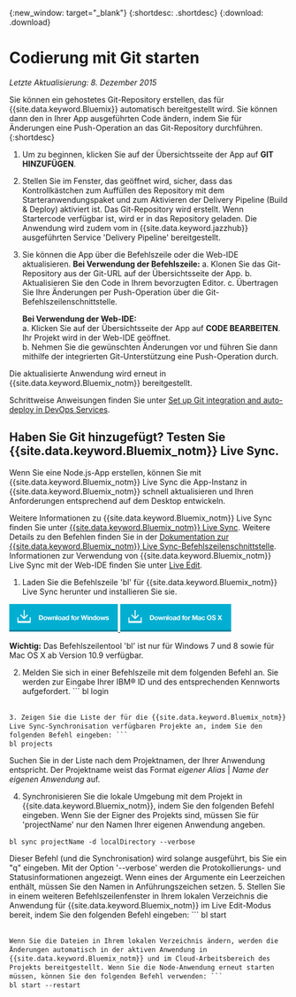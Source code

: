{:new_window: target="_blank"}
{:shortdesc: .shortdesc}
{:download: .download}

# Codierung mit Git starten
*Letzte Aktualisierung: 8. Dezember 2015*  

Sie können ein gehostetes Git-Repository erstellen, das für {{site.data.keyword.Bluemix}} automatisch bereitgestellt wird.
Sie können dann den in Ihrer App ausgeführten Code ändern, indem Sie für Änderungen eine Push-Operation an das Git-Repository durchführen. {:shortdesc}

1. Um zu beginnen, klicken Sie auf der Übersichtsseite der App auf **GIT HINZUFÜGEN**.   
2. Stellen Sie im Fenster, das geöffnet wird, sicher, dass das Kontrollkästchen zum Auffüllen des Repository mit dem Starteranwendungspaket und zum Aktivieren der Delivery Pipeline (Build & Deploy) aktiviert ist. Das Git-Repository wird erstellt. Wenn Startercode verfügbar ist, wird er in das Repository geladen. Die Anwendung wird zudem vom in {{site.data.keyword.jazzhub}} ausgeführten Service
'Delivery Pipeline' bereitgestellt.   
3. Sie können die App über die Befehlszeile oder die Web-IDE aktualisieren. **Bei Verwendung der Befehlszeile:**
   a. Klonen Sie das Git-Repository aus der Git-URL auf der Übersichtsseite der App.
   b. Aktualisieren Sie den Code in Ihrem bevorzugten Editor.
   c. Übertragen Sie Ihre Änderungen per Push-Operation über die Git-Befehlszeilenschnittstelle.  
	    
   **Bei Verwendung der Web-IDE:**  
   a. Klicken Sie auf der Übersichtsseite der App auf **CODE BEARBEITEN**. Ihr Projekt wird in der Web-IDE geöffnet.   
   b. Nehmen Sie die gewünschten Änderungen vor und führen Sie dann mithilfe der integrierten Git-Unterstützung eine Push-Operation durch.   
		
Die aktualisierte Anwendung wird erneut in {{site.data.keyword.Bluemix_notm}} bereitgestellt.  

Schrittweise Anweisungen finden Sie unter [Set up Git integration and auto-deploy in DevOps Services](https://hub.jazz.net/tutorials/jazzeditor/#git_integration_and_autodeployment).   

## Haben Sie Git hinzugefügt? Testen Sie {{site.data.keyword.Bluemix_notm}} Live Sync.  

Wenn Sie eine Node.js-App erstellen, können Sie mit {{site.data.keyword.Bluemix_notm}} Live Sync die App-Instanz in {{site.data.keyword.Bluemix_notm}} schnell aktualisieren und Ihren Anforderungen entsprechend auf dem Desktop entwickeln.   

Weitere Informationen zu {{site.data.keyword.Bluemix_notm}} Live Sync finden Sie unter [{{site.data.keyword.Bluemix_notm}} Live Sync](../develop/bluemixlive.html). Weitere Details zu den Befehlen finden Sie in der [Dokumentation zur {{site.data.keyword.Bluemix_notm}} Live Sync-Befehlszeilenschnittstelle](../cli/reference/bl/index.html). Informationen zur Verwendung von {{site.data.keyword.Bluemix_notm}} Live Sync mit der Web-IDE finden Sie unter [Live Edit](../develop/bluemixlive.html).  

1. Laden Sie die Befehlszeile 'bl' für {{site.data.keyword.Bluemix_notm}} Live Sync herunter und installieren Sie sie.  

<p>
<a class="xref" href="http://livesyncdownload.ng.bluemix.net/downloads/blive_setup.msi" target="_blank" title="(Wird in einer neuen Registerkarte oder in einem neuen Fenster geöffnet)"><img class="image" src="images/bl_gs_icons_windows_b.png" alt="Schaltfläche zum Herunterladen der Windows-Befehlszeile 'bl'" /> </a>
<a class="xref" href="http://livesyncdownload.ng.bluemix.net/downloads/BluemixLive.pkg" target="_blank" title="(Wird in einer neuen Registerkarte oder in einem neuen Fenster geöffnet)"><img class="image" src="images/bl_gs_icons_mac-osx_b.png" alt="Schaltfläche zum Herunterladen der Mac-Befehlszeile 'bl'" /> </a>
</p>

**Wichtig:** Das Befehlszeilentool 'bl' ist nur für Windows 7 und 8
sowie für Mac OS X ab Version 10.9 verfügbar.  

2. Melden Sie sich in einer Befehlszeile mit dem folgenden Befehl an. Sie werden zur Eingabe Ihrer IBM® ID und des entsprechenden Kennworts aufgefordert. ```
bl login
```

3. Zeigen Sie die Liste der für die {{site.data.keyword.Bluemix_notm}} Live Sync-Synchronisation verfügbaren Projekte an, indem Sie den folgenden Befehl eingeben: ```
bl projects
```
Suchen Sie in der Liste nach dem Projektnamen, der Ihrer Anwendung entspricht. Der Projektname weist das Format
*eigener Alias* | *Name der eigenen Anwendung* auf.
 

4. Synchronisieren Sie die lokale Umgebung mit dem Projekt in {{site.data.keyword.Bluemix_notm}}, indem Sie den folgenden Befehl eingeben. Wenn Sie der Eigner des Projekts sind, müssen Sie für 'projectName' nur den Namen Ihrer eigenen Anwendung angeben.  
<!--- this command needs italicized parameters projectName localDirectory and yellow on 'local' -->
```
bl sync projectName -d localDirectory --verbose
```
Dieser Befehl (und die Synchronisation) wird solange ausgeführt, bis Sie ein "q" eingeben. Mit der Option '--verbose' werden die Protokollierungs- und Statusinformationen angezeigt. Wenn eines der Argumente ein Leerzeichen enthält, müssen Sie den Namen in Anführungszeichen setzen. 5. Stellen Sie in einem weiteren Befehlszeilenfenster in Ihrem lokalen Verzeichnis die Anwendung für {{site.data.keyword.Bluemix_notm}} im Live Edit-Modus bereit, indem Sie den folgenden Befehl eingeben: ```
bl start
```  

Wenn Sie die Dateien in Ihrem lokalen Verzeichnis ändern, werden die Änderungen automatisch in der aktiven Anwendung in {{site.data.keyword.Bluemix_notm}} und im Cloud-Arbeitsbereich des Projekts bereitgestellt. Wenn Sie die Node-Anwendung erneut starten müssen, können Sie den folgenden Befehl verwenden: ```
bl start --restart 
```
